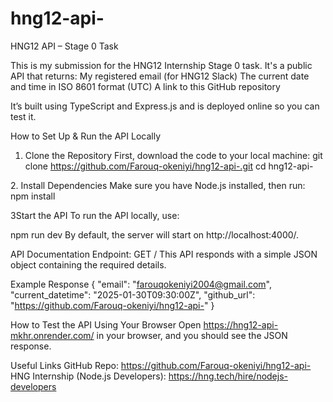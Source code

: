 # hng12-api-

HNG12 API – Stage 0 Task

This is my submission for the HNG12 Internship Stage 0 task. It's a public API that returns:
My registered email (for HNG12 Slack)
The current date and time in ISO 8601 format (UTC)
A link to this GitHub repository

It’s built using TypeScript and Express.js and is deployed online so you can test it.

How to Set Up & Run the API Locally
1. Clone the Repository
First, download the code to your local machine:
    git clone https://github.com/Farouq-okeniyi/hng12-api-.git
    cd hng12-api-

2️. Install Dependencies
Make sure you have Node.js installed, then run:
    npm install

3️Start the API
To run the API locally, use:

npm run dev
By default, the server will start on http://localhost:4000/.

API Documentation
Endpoint: GET /
    This API responds with a simple JSON object containing the required details.

Example Response
{
  "email": "farouqokeniyi2004@gmail.com",
  "current_datetime": "2025-01-30T09:30:00Z",
  "github_url": "https://github.com/Farouq-okeniyi/hng12-api-"
}

How to Test the API
Using Your Browser
    Open https://hng12-api-mkhr.onrender.com/ in your browser, and you should see the JSON response.


Useful Links
GitHub Repo: https://github.com/Farouq-okeniyi/hng12-api-
HNG Internship (Node.js Developers): https://hng.tech/hire/nodejs-developers